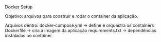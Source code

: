 Docker Setup

Objetivo: arquivos para construir e rodar o container da aplicação.

Arquivos dentro:
docker-compose.yml → define e orquestra os containers
Dockerfile → cria a imagem da aplicação
requirements.txt → dependências instaladas no container
